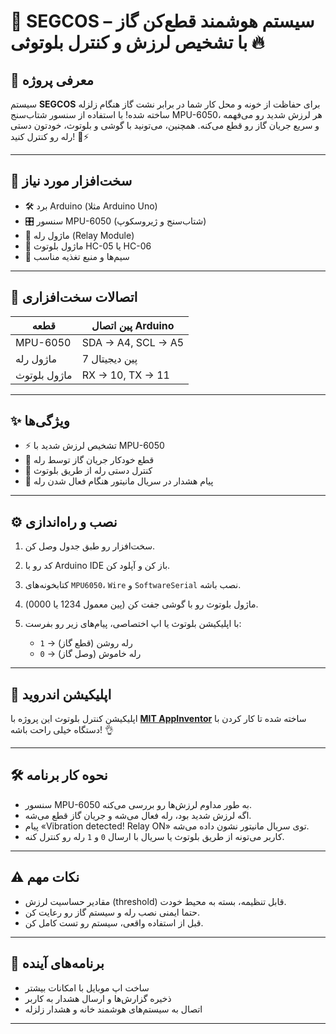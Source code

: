 # 🚨 SEGCOS – سیستم هوشمند قطع‌کن گاز با تشخیص لرزش و کنترل بلوتوثی 🔥

## 📢 معرفی پروژه

سیستم **SEGCOS** برای حفاظت از خونه و محل کار شما در برابر نشت گاز هنگام زلزله ساخته شده!
با استفاده از سنسور شتاب‌سنج MPU-6050، هر لرزش شدید رو می‌فهمه و سریع جریان گاز رو قطع می‌کنه.
همچنین، می‌تونید با گوشی و بلوتوث، خودتون دستی رله رو کنترل کنید! 📱⚡

---

## 🧰 سخت‌افزار مورد نیاز

* 🛠 برد Arduino (مثلا Arduino Uno)
* 🎛️ سنسور MPU-6050 (شتاب‌سنج و ژیروسکوپ)
* 🔌 ماژول رله (Relay Module)
* 📶 ماژول بلوتوث HC-05 یا HC-06
* 🔗 سیم‌ها و منبع تغذیه مناسب

---

## 🔌 اتصالات سخت‌افزاری

| قطعه         | پین اتصال Arduino  |
| ------------ | ------------------ |
| MPU-6050     | SDA → A4, SCL → A5 |
| ماژول رله    | پین دیجیتال 7      |
| ماژول بلوتوث | RX → 10, TX → 11   |

---

## ✨ ویژگی‌ها

* ⚡ تشخیص لرزش شدید با MPU-6050
* 🚫 قطع خودکار جریان گاز توسط رله
* 📲 کنترل دستی رله از طریق بلوتوث
* 💬 پیام هشدار در سریال مانیتور هنگام فعال شدن رله

---

## ⚙️ نصب و راه‌اندازی

1. سخت‌افزار رو طبق جدول وصل کن.
2. کد رو با Arduino IDE باز کن و آپلود کن.
3. کتابخونه‌های `MPU6050`، `Wire` و `SoftwareSerial` نصب باشه.
4. ماژول بلوتوث رو با گوشی جفت کن (پین معمول 1234 یا 0000).
5. با اپلیکیشن بلوتوث یا اپ اختصاصی، پیام‌های زیر رو بفرست:

   * `1` → رله روشن (قطع گاز)
   * `0` → رله خاموش (وصل گاز)

---

## 📱 اپلیکیشن اندروید

اپلیکیشن کنترل بلوتوث این پروژه با [**MIT AppInventor**](https://appinventor.mit.edu/) ساخته شده تا کار کردن با دستگاه خیلی راحت باشه! 👌

---

## 🛠️ نحوه کار برنامه

* سنسور MPU-6050 به طور مداوم لرزش‌ها رو بررسی می‌کنه.
* اگه لرزش شدید بود، رله فعال می‌شه و جریان گاز قطع می‌شه.
* پیام «Vibration detected! Relay ON» توی سریال مانیتور نشون داده می‌شه.
* کاربر می‌تونه از طریق بلوتوث یا سریال با ارسال `0` و `1` رله رو کنترل کنه.

---

## ⚠️ نکات مهم

* مقادیر حساسیت لرزش (threshold) قابل تنظیمه، بسته به محیط خودت.
* حتما ایمنی نصب رله و سیستم گاز رو رعایت کن.
* قبل از استفاده واقعی، سیستم رو تست کامل کن.

---

## 🚀 برنامه‌های آینده

* ساخت اپ موبایل با امکانات بیشتر
* ذخیره گزارش‌ها و ارسال هشدار به کاربر
* اتصال به سیستم‌های هوشمند خانه و هشدار زلزله

---
